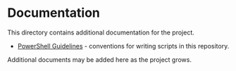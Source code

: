 # Documentation

This directory contains additional documentation for the project.

- [PowerShell Guidelines](PowerShell_Guidelines.md) - conventions for writing scripts in this repository.

Additional documents may be added here as the project grows.
